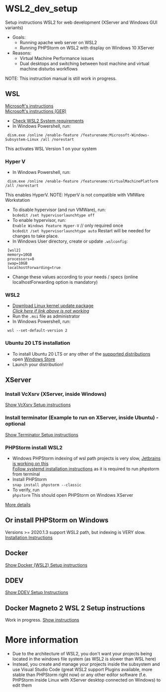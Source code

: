 # WSL2_dev_setup
Setup instructions WSL2 for web development (XServer and Windows GUI variants)
* Goals:
  * Running apache web server on WSL2
  * Running PHPStorm on WSL2 with display on Windows 10 XServer
* Reasons:
  * Virtual Machine Performance issues
  * Dual desktops and switching between host machine and virtual machine disturbs workflows

NOTE: This instruction manual is still work in progress.
## WSL
[Microsoft's instructions](https://docs.microsoft.com/en-us/windows/wsl/install-win10)  
[Microsoft's instructions (GER)](https://docs.microsoft.com/de-de/windows/wsl/install-win10)
* [Check WSL2 System requirements](https://docs.microsoft.com/en-us/windows/wsl/install-win10#step-2---check-requirements-for-running-wsl-2)
* In Windows Powershell, run:
```
 dism.exe /online /enable-feature /featurename:Microsoft-Windows-Subsystem-Linux /all /norestart
```
This activates WSL Version 1 on your system
### Hyper V
* In Windows Powershell, run:
```
 dism.exe /online /enable-feature /featurename:VirtualMachinePlatform /all /norestart
```
This enables HyperV.
NOTE: HyperV is not compatible with VMWare Workstation
* To disable hypervisor (and run VMWare), run:  
 `bcdedit /set hypervisorlaunchtype off`
* To enable hypervisor, run:  
 `Enable Windows Feature Hyper-V` // only required once  
 `bcdedit /set hypervisorlaunchtype auto`
Restart will be needed for changes to take place.
* In Windows User directory, create or update `.wslconfig`:  
```
 [wsl2]
 memory=10GB
 processors=8
 swap=10GB
 localhostForwarding=true
```
  * Change these values according to your needs / specs (online localhostForwarding option is mandatory)
### WSL2
* [Download Linux kernel update package](https://wslstorestorage.blob.core.windows.net/wslblob/wsl_update_x64.msi)  
_[Click here if link above is not working](https://wslstorestorage.blob.core.windows.net/wslblob/wsl_update_x64.msi)_
* Run the `.msi` file as administrator
* In Windows Powershell, run:
```
 wsl --set-default-version 2
```

### Ubuntu 20 LTS installation
* To install Ubuntu 20 LTS or any other of the [supported distributions](https://docs.microsoft.com/en-us/windows/wsl/install-win10#step-6---install-your-linux-distribution-of-choice) open [Windows Store](https://aka.ms/wslstore)
* Launch your distribution!

## XServer
### Install VcXsrv (XServer, inside Windows)
[Show VcXsrv Setup instructions](https://github.com/Luc4G3r/WSL2_dev_setup/blob/main/XServer/VCXSRV_SETUP.md)
### Install terminator (Example to run on XServer, inside Ubuntu) - optional
[Show Terminator Setup instructions](https://github.com/Luc4G3r/WSL2_dev_setup/blob/main/XServer/TERMINATOR_SETUP.md)
### PHPStorm install WSL2
* Windows PHPStorm indexing of wsl path projects is very slow, [Jetbrains is working on this](https://youtrack.jetbrains.com/issue/IDEA-240351)  
[Follow systemd installation instructions](https://github.com/Luc4G3r/WSL2_dev_setup/blob/main/systemd/SYSTEMD_SETUP.md) as it is required to run phpstorm from terminal
* Install PHPStorm  
  `snap install phpstorm --classic`
* To verify, run  
  `phpstorm`
  This should open PHPStorm on Windows XServer

[More details](https://github.com/lackovic/notes/tree/master/Windows/Windows%20Subsystem%20for%20Linux#run-a-linux-gui-application-in-wsl-2)

## Or install PHPStorm on Windows
Versions >= 2020.1.3 support WSL2 path, but indexing is VERY slow.  
[Installation Instructions](https://www.jetbrains.com/help/phpstorm/installation-guide.html#standalone)

## Docker
[Show Docker (WSL2) Setup instructions](https://github.com/Luc4G3r/WSL2_dev_setup/blob/main/Docker/DOCKER_SETUP.md)

## DDEV
[Show DDEV Setup Instructions](https://github.com/Luc4G3r/WSL2_dev_setup/blob/main/Docker/DDEV_SETUP.md)

## Docker Magneto 2 WSL 2 Setup instructions
Work in progress.
[Show instructions](https://github.com/Luc4G3r/WSL2_dev_setup/blob/main/Docker/DOCKER_MAGENTO2_SETUP.md)

# More information
* Due to the architecture of WSL2, you don't want your projects being located in the windows file system (as WSL2 is slower than WSL here)
* Instead, you create and manage your projects inside the subsystem and use Visual Studio Code (great WSL2 support Plugins available, more stable than PHPStorm right now) or any other editor software (f.e. PHPStorm inside Linux with XServer desktop connected on Windows) to edit them
